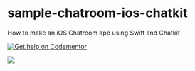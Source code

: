 # sample-chatroom-ios-chatkit
How to make an iOS Chatroom app using Swift and Chatkit

[![Get help on Codementor](https://cdn.codementor.io/badges/get_help_github.svg)](https://www.codementor.io/neoighodaro?utm_source=github&utm_medium=button&utm_term=neoighodaro&utm_campaign=github)

![](https://www.dropbox.com/s/yv4n4tjbzszp7n0/Create-iOS-Chat-App-Using-Chatkit-17.gif?raw=1)
